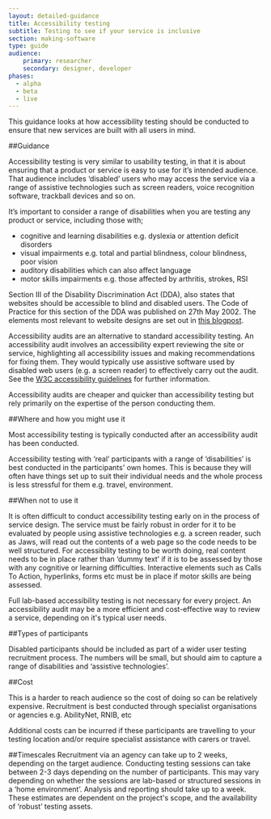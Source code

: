 ```yaml
---
layout: detailed-guidance
title: Accessibility testing
subtitle: Testing to see if your service is inclusive
section: making-software
type: guide
audience: 
    primary: researcher
    secondary: designer, developer
phases:
  - alpha
  - beta
  - live
---
```


This guidance looks at how accessibility testing should be conducted to ensure that new services are built with all users in mind.

##Guidance

Accessibility testing is very similar to usability testing, in that it is about ensuring that a product or service is easy to use for it’s intended audience. That audience includes ‘disabled’ users who may access the service via a range of assistive technologies such as screen readers, voice recognition software, trackball devices and so on.

It’s important to consider a range of disabilities when you are testing any product or service, including those with;

* cognitive and learning disabilities e.g. dyslexia or attention deficit disorders
* visual impairments e.g. total and partial blindness, colour blindness, poor vision 
* auditory disabilities which can also affect language 
* motor skills impairments e.g. those affected by arthritis, strokes, RSI

Section III of the Disability Discrimination Act (DDA), also states that websites should be accessible to blind and disabled users. The Code of Practice for this section of the DDA was published on 27th May 2002. The elements most relevant to website designs are set out in [this blogpost](http://www.webcredible.co.uk/user-friendly-resources/web-accessibility/uk-website-legal-requirements.shtml).

Accessibility audits are an alternative to standard accessibility testing. An accessibility audit involves an accessibility expert reviewing the site or service, highlighting all accessibility issues and making recommendations for fixing them. They would typically use assistive software used by disabled web users (e.g. a screen reader) to effectively carry out the audit. See the [W3C accessibility guidelines](http://www.w3.org/TR/WCAG/) for further information.

Accessibility audits are cheaper and quicker than accessibility testing but rely primarily on the expertise of the person conducting them.


##Where and how you might use it

Most accessibility testing is typically conducted after an accessibility audit has been conducted.

Accessibility testing with ‘real’ participants with a range of ‘disabilities’ is best conducted in the participants' own homes. This is because they will often have things set up to suit their individual needs and the whole process is less stressful for them e.g. travel, environment.

##When not to use it

It is often difficult to conduct accessibility testing early on in the process of service design. The service must be fairly robust in order for it to be evaluated by people using assistive technologies e.g. a screen reader, such as Jaws, will read out the contents of a web page so the code needs to be well structured. For accessibility testing to be worth doing, real content needs to be in place rather than ‘dummy text’ if it is to be assessed by those with any cognitive or learning difficulties. Interactive elements such as Calls To Action, hyperlinks, forms etc must be in place if motor skills are being assessed.

Full lab-based accessibility testing is not necessary for every project. An accessibility audit may be a more efficient and cost-effective way to review a service, depending on it's typical user needs.

##Types of participants

Disabled participants should be included as part of a wider user testing recruitment process. The numbers will be small, but should aim to capture a range of disabilities and ‘assistive technologies’.  

##Cost

This is a harder to reach audience so the cost of doing so can be relatively expensive. Recruitment is best conducted through specialist organisations or agencies e.g. AbilityNet, RNIB, etc

Additional costs can be incurred if these participants are travelling to your testing location and/or require specialist assistance with carers or travel.

##Timescales
Recruitment via an agency can take up to 2 weeks, depending on the target audience. 
Conducting testing sessions can take between 2-3 days depending on the number of participants. This may vary depending on whether the sessions are lab-based or structured sessions in a ‘home environment’. Analysis and reporting should take up to a week.
These estimates are dependent on the project's scope, and the availability of ‘robust’ testing assets.
